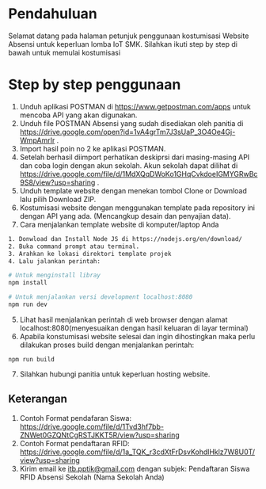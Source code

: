 # Pendahuluan

Selamat datang pada halaman petunjuk penggunaan kostumisasi Website Absensi untuk keperluan lomba IoT SMK. Silahkan ikuti step by step di bawah untuk memulai kostumisasi

# Step by step penggunaan

1. Unduh aplikasi POSTMAN di https://www.getpostman.com/apps untuk mencoba API yang akan digunakan.
2. Unduh file POSTMAN Absensi yang sudah disediakan oleh panitia di https://drive.google.com/open?id=1vA4grTm7J3sUaP_3O4Oe4Gj-WmpAmrIr .
3. Import hasil poin no 2 ke aplikasi POSTMAN.
4. Setelah berhasil diimport perhatikan deskiprsi dari masing-masing API dan coba login dengan akun sekolah. Akun sekolah dapat dilihat di https://drive.google.com/file/d/1MdXQqDWoKo1GHqCvkdoeIGMYGRwBc9S8/view?usp=sharing .
5. Unduh template website dengan menekan tombol Clone or Download lalu pilih Download ZIP.
6. Kostumisasi website dengan menggunakan template pada repository ini dengan API yang ada. (Mencangkup desain dan penyajian data).
7. Cara menjalankan template website di komputer/laptop Anda
``` bash
1. Donwload dan Install Node JS di https://nodejs.org/en/download/
2. Buka command prompt atau terminal.
3. Arahkan ke lokasi direktori template projek 
4. Lalu jalankan perintah:

# Untuk menginstall libray
npm install

# Untuk menjalankan versi development localhost:8080
npm run dev

```
5. Lihat hasil menjalankan perintah di web browser dengan alamat localhost:8080(menyesuaikan dengan hasil keluaran di layar terminal)
6. Apabila konstumisasi website selesai dan ingin dihostingkan maka perlu dilakukan proses build dengan menjalankan perintah:

```
npm run build
```
7. Silahkan hubungi panitia untuk keperluan hosting website.

## Keterangan
1. Contoh Format pendafaran Siswa: https://drive.google.com/file/d/1Tvd3hf7bb-ZNWet0GZQNtCgRSTJKKT5R/view?usp=sharing
2. Contoh Format pendaftaran RFID:
https://drive.google.com/file/d/1a_TQK_r3cdXtFrDsvKohdlHklz7W8U0T/view?usp=sharing
3. Kirim email ke itb.pptik@gmail.com dengan subjek: Pendaftaran Siswa RFID Absensi Sekolah (Nama Sekolah Anda)